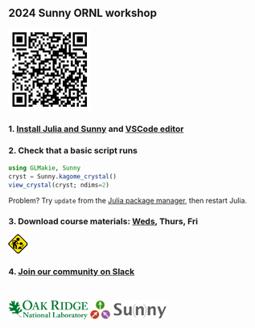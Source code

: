 ## 2024 Sunny ORNL workshop

![image](QR.png)

### 1. [Install Julia and Sunny](https://github.com/SunnySuite/Sunny.jl/wiki/Getting-started-with-Julia) and [VSCode editor](https://www.julia-vscode.org/)

### 2. Check that a basic script runs

```julia
using GLMakie, Sunny
cryst = Sunny.kagome_crystal()
view_crystal(cryst; ndims=2)
```

Problem? Try `update` from the [Julia package manager](https://github.com/SunnySuite/Sunny.jl/wiki/Getting-started-with-Julia#the-built-in-julia-package-manager), then restart Julia.

### 3. Download course materials: **[Weds](https://download-directory.github.io/?url=https%3A%2F%2Fgithub.com%2FSunnySuite%2FSunnyContributed%2Ftree%2Fmain%2Fworkshops%2F2024_09_ORNL%2FWeds)**, Thurs, Fri
![image](under_construction.gif)

### 4. [Join our community on Slack](https://join.slack.com/t/sunny-users/shared_invite/zt-1otxwwko6-LzPtp7Fazkjx2XEqfgKqtA)

<br>

<img src="ornl-light.svg" alt="ORNL" height="38px"> <img src="sunny_logo.svg" alt="ORNL" height="38px">
